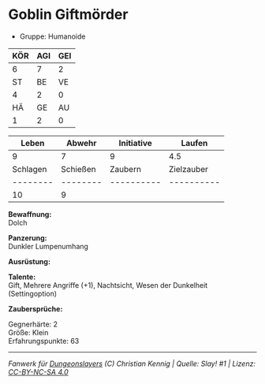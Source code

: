 # Goblin Giftmörder  
- Gruppe: Humanoide  

| KÖR | AGI | GEI |  
| --- | --- | --- |  
| 6   | 7   | 2   |
| ST  | BE  | VE  |  
| 4   | 2   | 0   |
| HÄ  | GE  | AU  |  
| 1   | 2   | 0   |


| Leben    | Abwehr   | Initiative | Laufen     |
| -------- | -------- | ---------- | ---------- |
| 9        | 7        | 9          | 4.5        |
| Schlagen | Schießen | Zaubern    | Zielzauber |
| -------- | -------- | ---------- | ---------- |
| 10       | 9        |            |            |

**Bewaffnung:**  
Dolch

**Panzerung:**  
Dunkler Lumpenumhang

**Ausrüstung:**  


**Talente:**  
Gift, Mehrere Angriffe (+1), Nachtsicht, Wesen der Dunkelheit (Settingoption)

**Zaubersprüche:**  


Gegnerhärte: 2  
Größe: Klein  
Erfahrungspunkte: 63  



___
*Fanwerk für [Dungeonslayers](https://www.dungeonslayers.net/) (C) Christian Kennig | Quelle: Slay! #1 | Lizenz: [CC-BY-NC-SA 4.0](https://creativecommons.org/licenses/by-nc-sa/4.0/deed.de)*